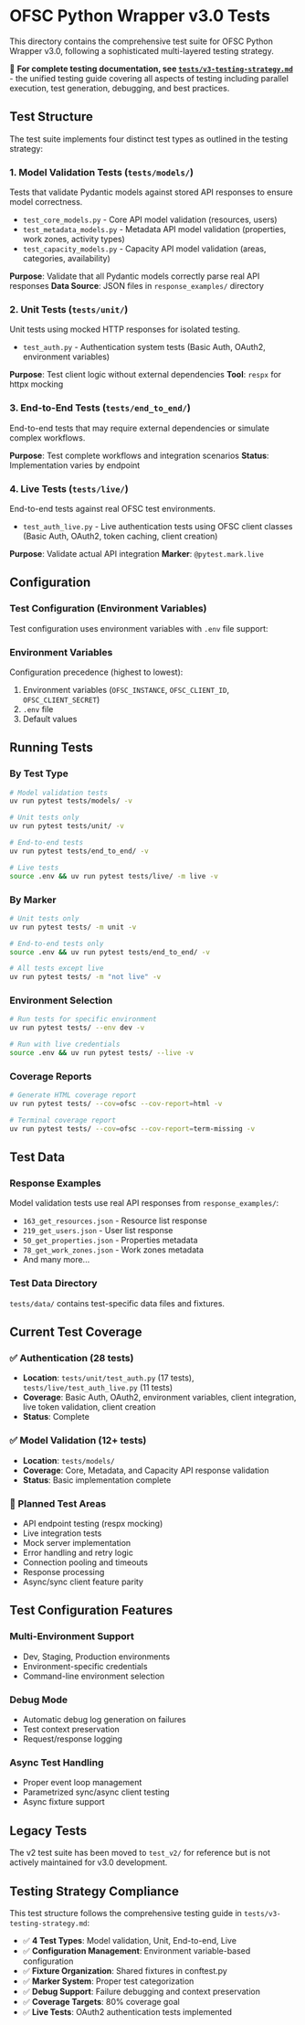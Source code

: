 # OFSC Python Wrapper v3.0 Tests

This directory contains the comprehensive test suite for OFSC Python Wrapper v3.0, following a sophisticated multi-layered testing strategy.

📖 **For complete testing documentation, see [`tests/v3-testing-strategy.md`](v3-testing-strategy.md)** - the unified testing guide covering all aspects of testing including parallel execution, test generation, debugging, and best practices.

## Test Structure

The test suite implements four distinct test types as outlined in the testing strategy:

### 1. Model Validation Tests (`tests/models/`)
Tests that validate Pydantic models against stored API responses to ensure model correctness.

- `test_core_models.py` - Core API model validation (resources, users)
- `test_metadata_models.py` - Metadata API model validation (properties, work zones, activity types)  
- `test_capacity_models.py` - Capacity API model validation (areas, categories, availability)

**Purpose**: Validate that all Pydantic models correctly parse real API responses
**Data Source**: JSON files in `response_examples/` directory

### 2. Unit Tests (`tests/unit/`)
Unit tests using mocked HTTP responses for isolated testing.

- `test_auth.py` - Authentication system tests (Basic Auth, OAuth2, environment variables)

**Purpose**: Test client logic without external dependencies
**Tool**: `respx` for httpx mocking

### 3. End-to-End Tests (`tests/end_to_end/`)
End-to-end tests that may require external dependencies or simulate complex workflows.

**Purpose**: Test complete workflows and integration scenarios
**Status**: Implementation varies by endpoint

### 4. Live Tests (`tests/live/`)
End-to-end tests against real OFSC test environments.

- `test_auth_live.py` - Live authentication tests using OFSC client classes (Basic Auth, OAuth2, token caching, client creation)

**Purpose**: Validate actual API integration
**Marker**: `@pytest.mark.live`

## Configuration

### Test Configuration (Environment Variables)
Test configuration uses environment variables with `.env` file support:

### Environment Variables
Configuration precedence (highest to lowest):
1. Environment variables (`OFSC_INSTANCE`, `OFSC_CLIENT_ID`, `OFSC_CLIENT_SECRET`)
2. `.env` file
3. Default values

## Running Tests

### By Test Type
```bash
# Model validation tests
uv run pytest tests/models/ -v

# Unit tests only
uv run pytest tests/unit/ -v

# End-to-end tests
uv run pytest tests/end_to_end/ -v

# Live tests
source .env && uv run pytest tests/live/ -m live -v
```

### By Marker
```bash
# Unit tests only
uv run pytest tests/ -m unit -v

# End-to-end tests only  
source .env && uv run pytest tests/end_to_end/ -v

# All tests except live
uv run pytest tests/ -m "not live" -v
```

### Environment Selection
```bash
# Run tests for specific environment
uv run pytest tests/ --env dev -v

# Run with live credentials
source .env && uv run pytest tests/ --live -v
```

### Coverage Reports
```bash
# Generate HTML coverage report
uv run pytest tests/ --cov=ofsc --cov-report=html -v

# Terminal coverage report
uv run pytest tests/ --cov=ofsc --cov-report=term-missing -v
```

## Test Data

### Response Examples
Model validation tests use real API responses from `response_examples/`:
- `163_get_resources.json` - Resource list response
- `219_get_users.json` - User list response  
- `50_get_properties.json` - Properties metadata
- `78_get_work_zones.json` - Work zones metadata
- And many more...

### Test Data Directory
`tests/data/` contains test-specific data files and fixtures.

## Current Test Coverage

### ✅ Authentication (28 tests)
- **Location**: `tests/unit/test_auth.py` (17 tests), `tests/live/test_auth_live.py` (11 tests)
- **Coverage**: Basic Auth, OAuth2, environment variables, client integration, live token validation, client creation
- **Status**: Complete

### ✅ Model Validation (12+ tests)
- **Location**: `tests/models/`
- **Coverage**: Core, Metadata, and Capacity API response validation
- **Status**: Basic implementation complete

### 🔄 Planned Test Areas
- API endpoint testing (respx mocking)
- Live integration tests
- Mock server implementation
- Error handling and retry logic
- Connection pooling and timeouts
- Response processing
- Async/sync client feature parity

## Test Configuration Features

### Multi-Environment Support
- Dev, Staging, Production environments
- Environment-specific credentials
- Command-line environment selection

### Debug Mode
- Automatic debug log generation on failures
- Test context preservation
- Request/response logging

### Async Test Handling
- Proper event loop management
- Parametrized sync/async client testing
- Async fixture support

## Legacy Tests

The v2 test suite has been moved to `test_v2/` for reference but is not actively maintained for v3.0 development.

## Testing Strategy Compliance

This test structure follows the comprehensive testing guide in `tests/v3-testing-strategy.md`:

- ✅ **4 Test Types**: Model validation, Unit, End-to-end, Live
- ✅ **Configuration Management**: Environment variable-based configuration
- ✅ **Fixture Organization**: Shared fixtures in conftest.py
- ✅ **Marker System**: Proper test categorization
- ✅ **Debug Support**: Failure debugging and context preservation
- ✅ **Coverage Targets**: 80% coverage goal
- ✅ **Live Tests**: OAuth2 authentication tests implemented